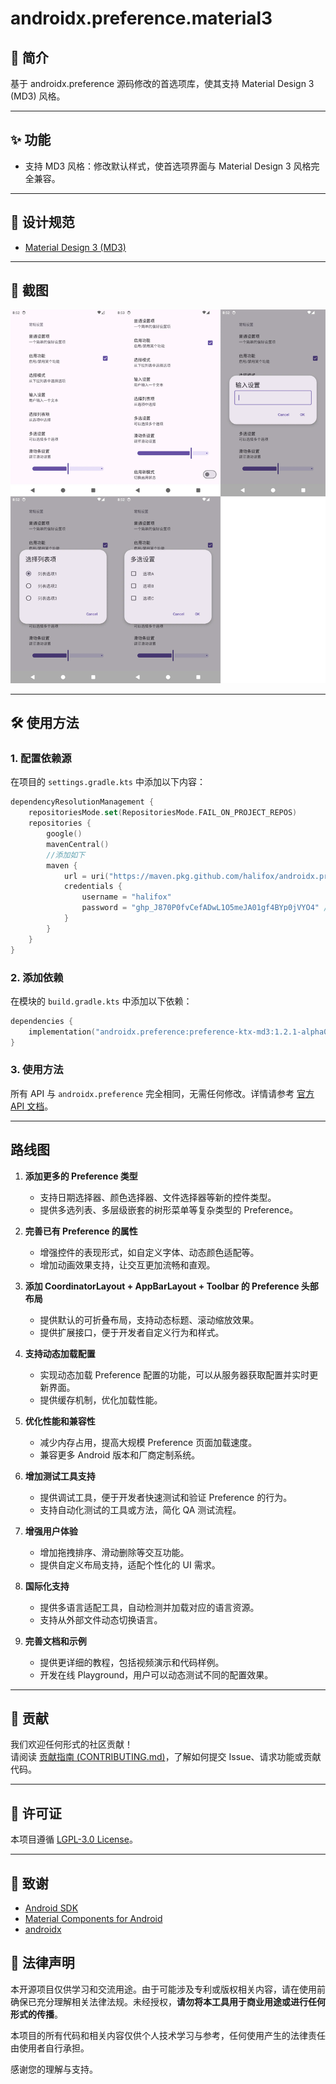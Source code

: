 # androidx.preference.material3

## 📖 简介
基于 androidx.preference 源码修改的首选项库，使其支持 Material Design 3 (MD3) 风格。

---

## ✨ 功能

- 支持 MD3 风格：修改默认样式，使首选项界面与 Material Design 3 风格完全兼容。

---

## 🎨 设计规范

- [Material Design 3 (MD3)](https://m3.material.io/)

---

## 📸 截图

![](./screenshot/Screenshot.webp)

---

## 🛠️ 使用方法

### 1. 配置依赖源
在项目的 `settings.gradle.kts` 中添加以下内容：
```kotlin
dependencyResolutionManagement {
    repositoriesMode.set(RepositoriesMode.FAIL_ON_PROJECT_REPOS)
    repositories {
        google()
        mavenCentral()
        //添加如下
        maven {
            url = uri("https://maven.pkg.github.com/halifox/androidx.preference.material3")
            credentials {
                username = "halifox"
                password = "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" // 测试密钥（只读，无期限）
            }
        }
    }
}
```

### 2. 添加依赖
在模块的 `build.gradle.kts` 中添加以下依赖：
```kotlin
dependencies {
    implementation("androidx.preference:preference-ktx-md3:1.2.1-alpha01")
}
```

### 3. 使用方法
所有 API 与 `androidx.preference` 完全相同，无需任何修改。详情请参考 [官方 API 文档](https://developer.android.com/jetpack/androidx/releases/preference)。

---

## 路线图

1. **添加更多的 Preference 类型**
    - 支持日期选择器、颜色选择器、文件选择器等新的控件类型。
    - 提供多选列表、多层级嵌套的树形菜单等复杂类型的 Preference。

2. **完善已有 Preference 的属性**
    - 增强控件的表现形式，如自定义字体、动态颜色适配等。
    - 增加动画效果支持，让交互更加流畅和直观。

3. **添加 CoordinatorLayout + AppBarLayout + Toolbar 的 Preference 头部布局**
    - 提供默认的可折叠布局，支持动态标题、滚动缩放效果。
    - 提供扩展接口，便于开发者自定义行为和样式。

4. **支持动态加载配置**
    - 实现动态加载 Preference 配置的功能，可以从服务器获取配置并实时更新界面。
    - 提供缓存机制，优化加载性能。

5. **优化性能和兼容性**
    - 减少内存占用，提高大规模 Preference 页面加载速度。
    - 兼容更多 Android 版本和厂商定制系统。

6. **增加测试工具支持**
    - 提供调试工具，便于开发者快速测试和验证 Preference 的行为。
    - 支持自动化测试的工具或方法，简化 QA 测试流程。

7. **增强用户体验**
    - 增加拖拽排序、滑动删除等交互功能。
    - 提供自定义布局支持，适配个性化的 UI 需求。

8. **国际化支持**
    - 提供多语言适配工具，自动检测并加载对应的语言资源。
    - 支持从外部文件动态切换语言。

9. **完善文档和示例**
    - 提供更详细的教程，包括视频演示和代码样例。
    - 开发在线 Playground，用户可以动态测试不同的配置效果。


---

## 🤝 贡献

我们欢迎任何形式的社区贡献！  
请阅读 [贡献指南 (CONTRIBUTING.md)](CONTRIBUTING.md)，了解如何提交 Issue、请求功能或贡献代码。

---

## 📜 许可证

本项目遵循 [LGPL-3.0 License](LICENSE)。

---

## 🙏 致谢

- [Android SDK](https://developer.android.com/studio)
- [Material Components for Android](https://github.com/material-components/material-components-android)
- [androidx](https://github.com/androidx/androidx)

## 📢 法律声明

本开源项目仅供学习和交流用途。由于可能涉及专利或版权相关内容，请在使用前确保已充分理解相关法律法规。未经授权，**请勿将本工具用于商业用途或进行任何形式的传播**。

本项目的所有代码和相关内容仅供个人技术学习与参考，任何使用产生的法律责任由使用者自行承担。

感谢您的理解与支持。